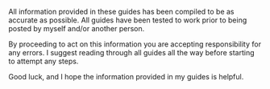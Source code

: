 All information provided in these guides has been compiled to be as accurate as possible.   All guides have been tested to work prior to being posted by myself and/or another person. 
  
By proceeding to act on this information you are accepting responsibility for any errors.   I suggest reading through all guides all the way before starting to attempt any steps.    

Good luck, and I hope the information provided in my guides is helpful.   
